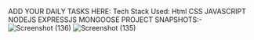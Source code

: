 ADD YOUR DAILY TASKS HERE:
Tech Stack Used:
Html
CSS
JAVASCRIPT
NODEJS
EXPRESSJS
MONGOOSE
PROJECT SNAPSHOTS:-
![Screenshot (136)](https://github.com/vs240/TODO-List/assets/69636561/791d4125-693a-4d91-bb19-923e1fae52db)
![Screenshot (135)](https://github.com/vs240/TODO-List/assets/69636561/2fcc9020-0ec4-47ed-aee6-915465dc3f5e)
